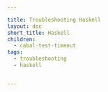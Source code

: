 ```yaml
---

title: Troubleshooting Haskell
layout: doc
short_title: Haskell
children:
  - cabal-test-timeout
tags:
  - troubleshooting
  - haskell


---
```

